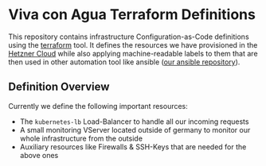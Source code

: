 # Viva con Agua Terraform Definitions

This repository contains infrastructure Configuration-as-Code definitions using the [terraform](https://www.terraform.io/) tool.
It defines the resources we have provisioned in the [Hetzner Cloud](https://www.hetzner.com/cloud) while also applying machine-readable labels to them that are then used in other automation tool like ansible ([our ansible repository](https://github.com/Viva-con-Agua/ansible/)).


## Definition Overview

Currently we define the following important resources:

- The `kubernetes-lb` Load-Balancer to handle all our incoming requests
- A small monitoring VServer located outside of germany to monitor our whole infrastructure from the outside
- Auxiliary resources like Firewalls & SSH-Keys that are needed for the above ones

